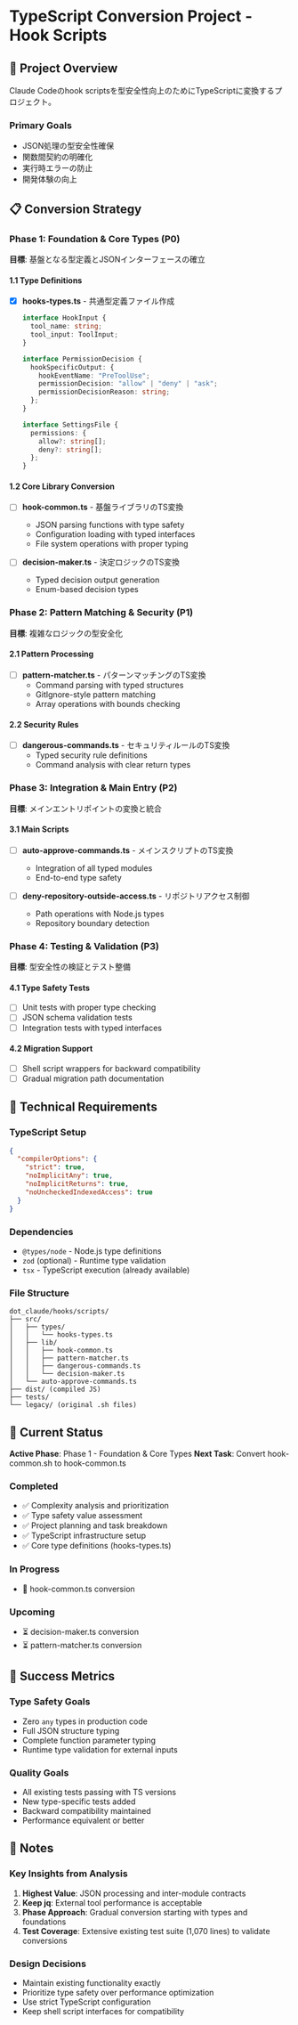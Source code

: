 # TypeScript Conversion Project - Hook Scripts

## 🎯 Project Overview

Claude Codeのhook scriptsを型安全性向上のためにTypeScriptに変換するプロジェクト。

### Primary Goals
- JSON処理の型安全性確保
- 関数間契約の明確化
- 実行時エラーの防止
- 開発体験の向上

## 📋 Conversion Strategy

### Phase 1: Foundation & Core Types (P0)
**目標**: 基盤となる型定義とJSONインターフェースの確立

#### 1.1 Type Definitions
- [x] **hooks-types.ts** - 共通型定義ファイル作成
  ```typescript
  interface HookInput {
    tool_name: string;
    tool_input: ToolInput;
  }
  
  interface PermissionDecision {
    hookSpecificOutput: {
      hookEventName: "PreToolUse";
      permissionDecision: "allow" | "deny" | "ask";
      permissionDecisionReason: string;
    };
  }
  
  interface SettingsFile {
    permissions: {
      allow?: string[];
      deny?: string[];
    };
  }
  ```

#### 1.2 Core Library Conversion
- [ ] **hook-common.ts** - 基盤ライブラリのTS変換
  - JSON parsing functions with type safety
  - Configuration loading with typed interfaces
  - File system operations with proper typing

- [ ] **decision-maker.ts** - 決定ロジックのTS変換
  - Typed decision output generation
  - Enum-based decision types

### Phase 2: Pattern Matching & Security (P1)
**目標**: 複雑なロジックの型安全化

#### 2.1 Pattern Processing
- [ ] **pattern-matcher.ts** - パターンマッチングのTS変換
  - Command parsing with typed structures
  - GitIgnore-style pattern matching
  - Array operations with bounds checking

#### 2.2 Security Rules
- [ ] **dangerous-commands.ts** - セキュリティルールのTS変換
  - Typed security rule definitions
  - Command analysis with clear return types

### Phase 3: Integration & Main Entry (P2)
**目標**: メインエントリポイントの変換と統合

#### 3.1 Main Scripts
- [ ] **auto-approve-commands.ts** - メインスクリプトのTS変換
  - Integration of all typed modules
  - End-to-end type safety

- [ ] **deny-repository-outside-access.ts** - リポジトリアクセス制御
  - Path operations with Node.js types
  - Repository boundary detection

### Phase 4: Testing & Validation (P3)
**目標**: 型安全性の検証とテスト整備

#### 4.1 Type Safety Tests
- [ ] Unit tests with proper type checking
- [ ] JSON schema validation tests
- [ ] Integration tests with typed interfaces

#### 4.2 Migration Support
- [ ] Shell script wrappers for backward compatibility
- [ ] Gradual migration path documentation

## 🔧 Technical Requirements

### TypeScript Setup
```json
{
  "compilerOptions": {
    "strict": true,
    "noImplicitAny": true,
    "noImplicitReturns": true,
    "noUncheckedIndexedAccess": true
  }
}
```

### Dependencies
- `@types/node` - Node.js type definitions
- `zod` (optional) - Runtime type validation
- `tsx` - TypeScript execution (already available)

### File Structure
```
dot_claude/hooks/scripts/
├── src/
│   ├── types/
│   │   └── hooks-types.ts
│   ├── lib/
│   │   ├── hook-common.ts
│   │   ├── pattern-matcher.ts
│   │   ├── dangerous-commands.ts
│   │   └── decision-maker.ts
│   └── auto-approve-commands.ts
├── dist/ (compiled JS)
├── tests/
└── legacy/ (original .sh files)
```

## 📅 Current Status

**Active Phase**: Phase 1 - Foundation & Core Types
**Next Task**: Convert hook-common.sh to hook-common.ts

### Completed
- ✅ Complexity analysis and prioritization
- ✅ Type safety value assessment
- ✅ Project planning and task breakdown
- ✅ TypeScript infrastructure setup
- ✅ Core type definitions (hooks-types.ts)

### In Progress
- 🔄 hook-common.ts conversion

### Upcoming
- ⏳ decision-maker.ts conversion
- ⏳ pattern-matcher.ts conversion

## 🎯 Success Metrics

### Type Safety Goals
- Zero `any` types in production code
- Full JSON structure typing
- Complete function parameter typing
- Runtime type validation for external inputs

### Quality Goals
- All existing tests passing with TS versions
- New type-specific tests added
- Backward compatibility maintained
- Performance equivalent or better

## 📝 Notes

### Key Insights from Analysis
1. **Highest Value**: JSON processing and inter-module contracts
2. **Keep jq**: External tool performance is acceptable
3. **Phase Approach**: Gradual conversion starting with types and foundations
4. **Test Coverage**: Extensive existing test suite (1,070 lines) to validate conversions

### Design Decisions
- Maintain existing functionality exactly
- Prioritize type safety over performance optimization
- Use strict TypeScript configuration
- Keep shell script interfaces for compatibility